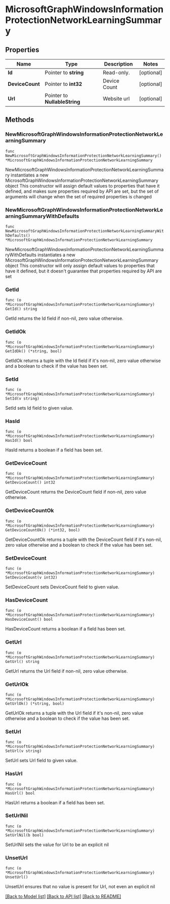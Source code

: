 # MicrosoftGraphWindowsInformationProtectionNetworkLearningSummary

## Properties

Name | Type | Description | Notes
------------ | ------------- | ------------- | -------------
**Id** | Pointer to **string** | Read-only. | [optional] 
**DeviceCount** | Pointer to **int32** | Device Count | [optional] 
**Url** | Pointer to **NullableString** | Website url | [optional] 

## Methods

### NewMicrosoftGraphWindowsInformationProtectionNetworkLearningSummary

`func NewMicrosoftGraphWindowsInformationProtectionNetworkLearningSummary() *MicrosoftGraphWindowsInformationProtectionNetworkLearningSummary`

NewMicrosoftGraphWindowsInformationProtectionNetworkLearningSummary instantiates a new MicrosoftGraphWindowsInformationProtectionNetworkLearningSummary object
This constructor will assign default values to properties that have it defined,
and makes sure properties required by API are set, but the set of arguments
will change when the set of required properties is changed

### NewMicrosoftGraphWindowsInformationProtectionNetworkLearningSummaryWithDefaults

`func NewMicrosoftGraphWindowsInformationProtectionNetworkLearningSummaryWithDefaults() *MicrosoftGraphWindowsInformationProtectionNetworkLearningSummary`

NewMicrosoftGraphWindowsInformationProtectionNetworkLearningSummaryWithDefaults instantiates a new MicrosoftGraphWindowsInformationProtectionNetworkLearningSummary object
This constructor will only assign default values to properties that have it defined,
but it doesn't guarantee that properties required by API are set

### GetId

`func (o *MicrosoftGraphWindowsInformationProtectionNetworkLearningSummary) GetId() string`

GetId returns the Id field if non-nil, zero value otherwise.

### GetIdOk

`func (o *MicrosoftGraphWindowsInformationProtectionNetworkLearningSummary) GetIdOk() (*string, bool)`

GetIdOk returns a tuple with the Id field if it's non-nil, zero value otherwise
and a boolean to check if the value has been set.

### SetId

`func (o *MicrosoftGraphWindowsInformationProtectionNetworkLearningSummary) SetId(v string)`

SetId sets Id field to given value.

### HasId

`func (o *MicrosoftGraphWindowsInformationProtectionNetworkLearningSummary) HasId() bool`

HasId returns a boolean if a field has been set.

### GetDeviceCount

`func (o *MicrosoftGraphWindowsInformationProtectionNetworkLearningSummary) GetDeviceCount() int32`

GetDeviceCount returns the DeviceCount field if non-nil, zero value otherwise.

### GetDeviceCountOk

`func (o *MicrosoftGraphWindowsInformationProtectionNetworkLearningSummary) GetDeviceCountOk() (*int32, bool)`

GetDeviceCountOk returns a tuple with the DeviceCount field if it's non-nil, zero value otherwise
and a boolean to check if the value has been set.

### SetDeviceCount

`func (o *MicrosoftGraphWindowsInformationProtectionNetworkLearningSummary) SetDeviceCount(v int32)`

SetDeviceCount sets DeviceCount field to given value.

### HasDeviceCount

`func (o *MicrosoftGraphWindowsInformationProtectionNetworkLearningSummary) HasDeviceCount() bool`

HasDeviceCount returns a boolean if a field has been set.

### GetUrl

`func (o *MicrosoftGraphWindowsInformationProtectionNetworkLearningSummary) GetUrl() string`

GetUrl returns the Url field if non-nil, zero value otherwise.

### GetUrlOk

`func (o *MicrosoftGraphWindowsInformationProtectionNetworkLearningSummary) GetUrlOk() (*string, bool)`

GetUrlOk returns a tuple with the Url field if it's non-nil, zero value otherwise
and a boolean to check if the value has been set.

### SetUrl

`func (o *MicrosoftGraphWindowsInformationProtectionNetworkLearningSummary) SetUrl(v string)`

SetUrl sets Url field to given value.

### HasUrl

`func (o *MicrosoftGraphWindowsInformationProtectionNetworkLearningSummary) HasUrl() bool`

HasUrl returns a boolean if a field has been set.

### SetUrlNil

`func (o *MicrosoftGraphWindowsInformationProtectionNetworkLearningSummary) SetUrlNil(b bool)`

 SetUrlNil sets the value for Url to be an explicit nil

### UnsetUrl
`func (o *MicrosoftGraphWindowsInformationProtectionNetworkLearningSummary) UnsetUrl()`

UnsetUrl ensures that no value is present for Url, not even an explicit nil

[[Back to Model list]](../README.md#documentation-for-models) [[Back to API list]](../README.md#documentation-for-api-endpoints) [[Back to README]](../README.md)


